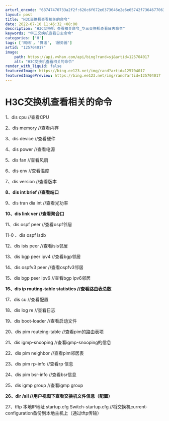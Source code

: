 ```yaml
---
arturl_encode: "68747470733a2f2f:626c6f672e6373646e2e6e65742f736467706363323030302f:61727469636c652f64657461696c732f313235373034303137"
layout: post
title: "H3C交换机查看相关的命令"
date: 2022-07-10 11:46:32 +08:00
description: "H3C交换机 查看相关命令_华三交换机查看日志命令"
keywords: "华三交换机查看日志命令"
categories: ['H']
tags: ['网络', '算法', '服务器']
artid: "125704017"
image:
    path: https://api.vvhan.com/api/bing?rand=sj&artid=125704017
    alt: "H3C交换机查看相关的命令"
render_with_liquid: false
featuredImage: https://bing.ee123.net/img/rand?artid=125704017
featuredImagePreview: https://bing.ee123.net/img/rand?artid=125704017
---
```


# H3C交换机查看相关的命令

1、dis cpu //查看CPU
  
2、dis memory //查看内存
  
3、dis device //查看硬件
  
4、dis power //查看电源
  
5、dis fan //查看风扇
  
6、dis env //查看温度
  
7、dis version //查看版本
  
**8、dis int brief //查看端口**
  
9、dis tran dia int //查看光功率
  
**10、dis link ver //查看聚合口**
  
11、dis ospf peer //查看ospf邻居
  
11-0 、dis ospf lsdb
  
12、dis isis peer //查看isis邻居
  
13、dis bgp peer ipv4 //查看bgp邻居
  
14、dis ospfv3 peer //查看ospfv3邻居
  
15、dis bgp peer ipv6 //查看bgp ipv6邻居
  
**16、dis ip routing-table statistics //查看路由表总数**
  
17、dis cu //查看配置
  
18、dis log re //查看日志
  
19、dis boot-loader //查看启动文件
  
20、dis pim routeing-table //查看pim的路由表项
  
21、dis igmp-snooping //查看igmp-snooping的信息
  
22、dis pim neighbor //查看pim邻居表
  
23、dis pim rp-info //查看rp 信息
  
24、dis pim bsr-info //查看bsr信息
  
25、dis igmp group //查看igmp group
  
**26、dir /all //用户视图下查看交换机文件信息（配置）**
  
27、tftp 本地IP地址 startup.cfg Switch-startup.cfg //将交换机current-configuration备份到本地主机上（通过tftp传输）